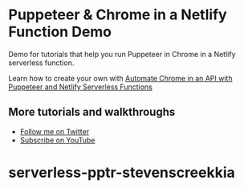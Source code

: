 # Puppeteer & Chrome in a Netlify Function Demo

Demo for tutorials that help you run Puppeteer in Chrome in a Netlify serverless function.

Learn how to create your own with [Automate Chrome in an API with Puppeteer and Netlify Serverless Functions](https://www.youtube.com/watch?v=DnpjWeDI12Q)

## More tutorials and walkthroughs
* [Follow me on Twitter](https://twitter.com/colbyfayock)
* [Subscribe on YouTube](https://www.youtube.com/colbyfayock)
# serverless-pptr-stevenscreekkia

